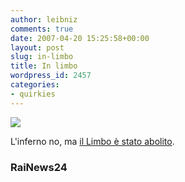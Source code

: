 ```yaml
---
author: leibniz
comments: true
date: 2007-04-20 15:25:58+00:00
layout: post
slug: in-limbo
title: In limbo
wordpress_id: 2457
categories:
- quirkies
---
```


![](http://markjberry.blogs.com/way_out_west/limbo.JPG)


L'inferno no, ma [il Limbo è stato abolito](http://www.rai.it/news/articolornews24/0,9219,4530167,00.html).


### RaiNews24
